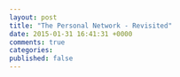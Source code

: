 ```yaml
---
layout: post
title: "The Personal Network - Revisited"
date: 2015-01-31 16:41:31 +0000
comments: true
categories: 
published: false
---
```

